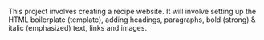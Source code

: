 This project involves creating a recipe website.
It will involve setting up the HTML boilerplate (template), adding headings, paragraphs, bold (strong) & italic (emphasized) text, links and images.
